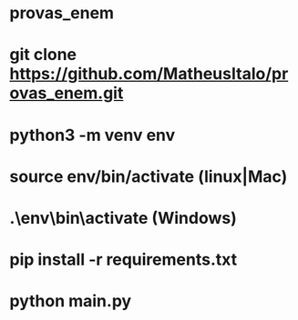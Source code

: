 # provas_enem

# git clone https://github.com/MatheusItalo/provas_enem.git

# python3 -m venv env

# source env/bin/activate (linux|Mac)

# .\env\bin\activate (Windows)

# pip install -r requirements.txt

# python main.py